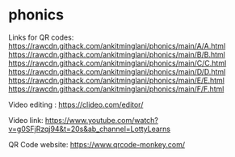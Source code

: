 # phonics

Links for QR codes:
https://rawcdn.githack.com/ankitminglani/phonics/main/A/A.html
https://rawcdn.githack.com/ankitminglani/phonics/main/B/B.html
https://rawcdn.githack.com/ankitminglani/phonics/main/C/C.html
https://rawcdn.githack.com/ankitminglani/phonics/main/D/D.html
https://rawcdn.githack.com/ankitminglani/phonics/main/E/E.html
https://rawcdn.githack.com/ankitminglani/phonics/main/F/F.html

Video editing : 
https://clideo.com/editor/

Video link: 
https://www.youtube.com/watch?v=g0SFjRzqj94&t=20s&ab_channel=LottyLearns

QR Code website: 
https://www.qrcode-monkey.com/
